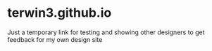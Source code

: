 # terwin3.github.io

Just a temporary link for testing and showing other designers to get feedback for my own design site
